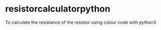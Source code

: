# resistorcalculatorpython
To calculate the resistance of the resistor using colour code with python3

